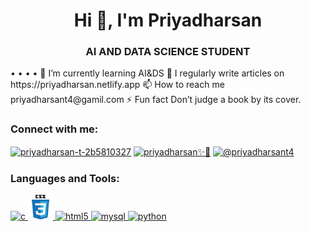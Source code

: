 <h1 align="center">Hi 👋, I'm Priyadharsan</h1> <h3 align="center">AI AND DATA SCIENCE STUDENT</h3>
• • • • 🌱 I’m currently learning AI&DS
📝 I regularly write articles on https://priyadharsan.netlify.app 📫 How to reach me priyadharsant4@gamil.com ⚡ Fun fact Don’t judge a book by its cover.
<h3 align="left">Connect with me:</h3> <p align="left"> <a href="https://linkedin.com/in/priyadharsan-t-2b5810327" target="blank"><img align="center" src="https://raw.githubusercontent.com/rahuldkjain/githubprofile-readme-generator/master/src/images/icons/Social/linked-in-alt.svg" alt="priyadharsan-t-2b5810327" height="30" width="40" /></a> <a href="https://instagram.com/priyadharsan✨🦋" target="blank"><img align="center" src="https://raw.githubusercontent.com/rahuldkjain/githubprofile-readme-generator/master/src/images/icons/Social/instagram.svg" alt="priyadharsan✨🦋" height="30" width="40" /></a> <a href="https://www.hackerrank.com/@priyadharsant4" target="blank"><img align="center" src="https://raw.githubusercontent.com/rahuldkjain/githubprofile-readme-generator/master/src/images/icons/Social/hackerrank.svg" alt="@priyadharsant4" height="30" width="40" /></a> </p>
<h3 align="left">Languages and Tools:</h3> <p align="left"> <a href="https://www.cprogramming.com/" target="_blank" rel="noreferrer"> <img
src="https://raw.githubusercontent.com/devicons/devicon/master/icons/c/coriginal.svg" alt="c" width="40" height="40"/> </a> <a href="https://www.w3schools.com/css/" target="_blank" rel="noreferrer"> <img src="https://raw.githubusercontent.com/devicons/devicon/master/icons/css3/css3-original-wordmark.svg" alt="css3" width="40" height="40"/> </a> <a href="https://www.w3.org/html/" target="_blank" rel="noreferrer"> <img src="https://raw.githubusercontent.com/devicons/devicon/master/icons/html5/html 5-original-wordmark.svg" alt="html5" width="40" height="40"/> </a> <a href="https://www.mysql.com/" target="_blank" rel="noreferrer"> <img src="https://raw.githubusercontent.com/devicons/devicon/master/icons/mysql/mysq l-original-wordmark.svg" alt="mysql" width="40" height="40"/> </a> <a href="https://www.python.org" target="_blank" rel="noreferrer"> <img src="https://raw.githubusercontent.com/devicons/devicon/master/icons/python/pyt hon-original.svg" alt="python" width="40" height="40"/> </a> </p> 
